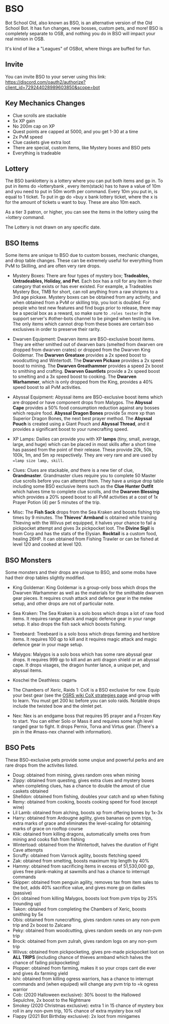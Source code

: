 # BSO
Bot School Old, also known as BSO, is an alternative version of the Old School Bot. It has fun changes, new bosses, custom pets, and more! BSO is completely separate to OSB, and nothing you do in BSO will impact your real minion in OSB. 

It's kind of like a "Leagues" of OSBot, where things are buffed for fun.

## Invite

You can invite BSO to your server using this link: https://discord.com/oauth2/authorize?client_id=729244028989603850&scope=bot

## Key Mechanics Changes
- Clue scrolls are stackable
- 5x XP gain
- No 200m cap on XP
- Quest points are capped at 5000, and you get 1-30 at a time
- 2x PvM speed
- Clue caskets give extra loot
- There are special, custom items, like Mystery boxes and BSO pets
- Everything is tradeable

## Lottery

The BSO banklottery is a lottery where you can put both items and gp in. 
To put in items do =lotterybank <itemname>, every item(stack) has to have a value of 10m and you need to put in 50m worth per command. Every 10m you put in, is equal to 1 ticket. 
To put in gp do =buy x bank lottery ticket, where the x is for the amount of tickets u want to buy. These are also 10m each.

As a tier 3 patron, or higher, you can see the items in the lottery using the =lottery command.

The Lottery is not drawn on any specific date.


## BSO Items
Some items are unique to BSO due to custom bosses, mechanic changes, and drop table changes. These can be extremely useful for everything from PvM to Skilling, and are often very rare drops. 

- Mystery Boxes: There are four types of mystery box; **Tradeables, Untradeables, Holiday, and Pet**. Each box has a roll for any item in their category that exists or has ever existed. For example, a Tradeables Mystery Box, TMB for short, can roll anything from a raw shripms to a 3rd age pickaxe. Mystery boxes can be obtained from any activity, and when obtained from a PvM or skilling trip, you loot is doubled. For people who test new features and find bugs prior to release, there may be a special box as a reward, so make sure to `.roles tester` in the support server's #other-bots channel to be pinged when testing is live. The only items which cannot drop from these boxes are certain bso exclusives in order to preserve their rarity.

- Dwarven Equipment: Dwarven items are BSO-exclusive boost items. They are either smithed out of dwarven bars (smelted from dwarven ore dropped from dwarven crates) or dropped from the Dwarven King Goldemar. The **Dwarven Greataxe** provides a 2x speed boost to woodcutting and Wintertodt. The **Dwarven Pickaxe** provides a 2x speed boost to mining. The **Dwarven Greathammer** provides a speed 2x boost to smithing and crafting. **Dwarven Gauntlets** provide a 2x speed boost to smelting and a 3x speed boost to cooking. The **Dwarven Warhammer**, which is only dropped from the King, provides a 40% speed boost to all PvM activities. 

- Abyssal Equipment: Abyssal items are BSO-exclusive boost items which are dropped or have component drops from Malygos. The **Abyssal Cape** provides a 50% food consumption reduction against any bosses which require food. **Abyssal Dragon Bones** provide 5x more xp than Superior Dragon Bones, the next best prayer method. The **Abyssal Pouch** is created using a Giant Pouch and **Abyssal Thread**, and it provides a significant boost to your runecrafting speed.

- XP Lamps:
Dailies can provide you with XP **lamps** (tiny, small, average, large, and huge) which can be placed in most skills after a short time has passed from the point of their release. These provide 20k, 50k, 100k, 1m, and 5m xp respectively. They are very rare and are used by `=lamp size lamp, skill`.

- Clues:
Clues are stackable, *and* there is a new tier of clue, **Grandmaster**. Grandmaster clues require you to complete 50 Master clue scrolls before you can attempt them. They have a unique drop table including some BSO exclusive items such as the **Clue Hunter Outfit** which halves time to complete clue scrolls, and the **Dwarven Blessing** which provides a 20% speed boost to all PvM activities at a cost of 1x Prayer Potion (4) per 5 minutes of the trip.

- Misc:
The **Fish Sack** drops from the Sea Kraken and boosts fishing trip times by 9 minutes. The **Thieves’ Armband** is obtained while training Thieving with the Wilvus pet equipped, it halves your chance to fail a pickpocket attempt and gives 3x pickpocket loot. The **Divine Sigil** is from Corp and has the stats of the Elysian. **Rocktail** is a custom food, healing 26HP. It can obtained from Fishing Trawler or can be fished at level 120 and cooked at level 120.

## BSO Monsters
Some monsters and their drops are unique to BSO, and some mobs have had their drop tables slightly modified. 

- King Goldemar:
King Goldemar is a group-only boss which drops the Dwarven Warhammer as well as the materials for the smithable dwarven gear pieces. It requires crush attack and defence gear in the melee setup, and other drops are not of particular note.

- Sea Kraken:
The Sea Kraken is a solo boss which drops a lot of raw food items. It requires range attack and magic defence gear in your range setup. It also drops the fish sack which boosts fishing. 

- Treebeard:
Treebeard is a solo boss which drops farming and herblore items. It requires 100 qp to kill and it requires magic attack and magic defence gear in your mage setup.

- Malygos:
Malygos is a solo boss which has some rare abyssal gear drops. It requires 999 qp to kill and an anti dragon shield or an abyssal cape. It drops visages, the dragon hunter lance, a unique pet, and abyssal items.

- Koschei the Deathless:
сидеть

- The Chambers of Xeric, Raids 1:
CoX is a BSO exclusive for now. Equip your best gear (see the [OSRS wiki CoX strategies page](https://oldschool.runescape.wiki/w/Chambers_of_Xeric/Strategies) and group with to learn. You must get 200 kc before you can solo raids. Notable drops include the twisted bow and the olmlet pet.

- Nex:
Nex is an endgame boss that requires 95 prayer and a Frozen Key to start. You can either Solo or Mass it and requires some high level ranged gear to fight. It drops Pernix, Torva and Virtus gear. (There's a pin in the #mass-nex channel with information).

## BSO Pets
These BSO-exclusive pets provide some unqiue and powerful perks and are rare drops from the activites listed.

- Doug: obtained from mining, gives random ores when mining
- Zippy: obtained from questing, gives extra clues and mystery boxes when completing clues, has a chance to double the amout of clue caskets obtained
- Shelldon: obtained from fishing, doubles your catch and xp when fishing
- Remy: obtained from cooking, boosts cooking speed for food (except wine)
- Lil Lamb: obtained from alching, boosts xp from offering bones by 1x-3x
- Harry: obtained from Ardougne agility, gives bananas on pvm trips, extra marks of grace and eliminates the level-scaling for obtaining marks of grace on rooftop course
- Klik: obtained from killing dragons, automatically smelts ores from mining and cooks fish from fishing
- Wintertoad: obtained from  the Wintertodt, halves the duration of Fight Cave attempts
- Scruffy: obtained from Varrock agility, boosts fletching speed
- Zak: obtained from smelting, boosts maximum trip length by 40%
- Hammy: obtained from sacrificing items in excess of 51,530,000 gp, gives free plank-making at sawmills and has a chance to interrupt commands
- Skipper: obtained from penguin agility, removes tax from item sales to the bot, adds 40% sacrifice value, and gives more gp on dailies (passive)
- Ori: obtained from killing Malygos, boosts loot from pvm trips by 25% (rounding up)
- Takon: obtained from completing the Chambers of Xeric, boosts smithing by 5x
- Obis: obtained from runecrafting, gives random runes on any non-pvm trip and 2x boost to Zalcano
- Peky: obtained from woodcutting, gives random seeds on any non-pvm trip
- Brock: obtained from pvm zulrah, gives random logs on any non-pvm trip
- Wilvus: obtained from pickpocketing, gives pre-made pickpocket loot on **ALL TRIPS** (including chance of thieves armband which halves the chance of failing pickpocketing)
- Plopper: obtained from farming, makes it so your crops cant die ever and gives 4x farming yield
- Ishi: obtained from killing ogress warriors, has a chance to interrupt commands and (when equiped) will change any pvm trip to =k ogress warrior
- Cob: (2020 Halloween exclusive): 30% boost to the Hallowed Sepulchre, 2x boost to the Nightmare
- Smokey (2020 Christmas exclusive): extra 1 in 15 chance of mystery box roll in any non-pvm trip, 10% chance of extra mystery box roll
- Flappy (2021 Bot Birthday exclusive): 2x loot from minigames
